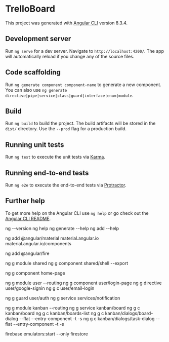 # TrelloBoard

This project was generated with [Angular CLI](https://github.com/angular/angular-cli) version 8.3.4.

## Development server

Run `ng serve` for a dev server. Navigate to `http://localhost:4200/`. The app will automatically reload if you change any of the source files.

## Code scaffolding

Run `ng generate component component-name` to generate a new component. You can also use `ng generate directive|pipe|service|class|guard|interface|enum|module`.

## Build

Run `ng build` to build the project. The build artifacts will be stored in the `dist/` directory. Use the `--prod` flag for a production build.

## Running unit tests

Run `ng test` to execute the unit tests via [Karma](https://karma-runner.github.io).

## Running end-to-end tests

Run `ng e2e` to execute the end-to-end tests via [Protractor](http://www.protractortest.org/).

## Further help

To get more help on the Angular CLI use `ng help` or go check out the [Angular CLI README](https://github.com/angular/angular-cli/blob/master/README.md).


ng --version
ng help
ng generate --help
ng add --help

ng add @angular/material
material.angular.io
material.angular.io/components

ng add @angular/fire

ng g module shared
ng g component shared/shell --export

ng g component home-page

ng g module user --routing
ng g component user/login-page
ng g directive user/google-signin
ng g c user/email-login

ng g guard user/auth
ng g service services/notification

ng g module kanban --routing
ng g service kanban/board
ng g c kanban/board
ng g c kanban/boards-list
ng g c kanban/dialogs/board-dialog --flat --entry-component -t -s
ng g c kanban/dialogs/task-dialog --flat --entry-component -t -s

firebase emulators:start --only firestore